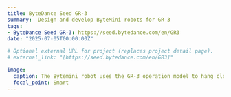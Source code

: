 ```yaml
---
title: ByteDance Seed GR-3
summary:  Design and develop ByteMini robots for GR-3
tags:
- ByteDance Seed GR-3: https://seed.bytedance.com/en/GR3
date: "2025-07-05T00:00:00Z"

# Optional external URL for project (replaces project detail page).
# external_link: "[https://seed.bytedance.com/en/GR3]"

image:
  caption: The Bytemini robot uses the GR-3 operation model to hang clothes
  focal_point: Smart
---
```


